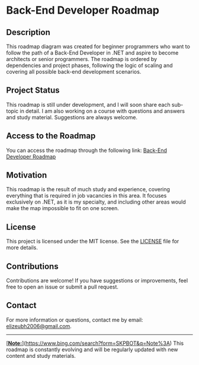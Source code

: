 # Back-End Developer Roadmap

## Description
This roadmap diagram was created for beginner programmers who want to follow the path of a Back-End Developer in .NET and aspire to become architects or senior programmers. The roadmap is ordered by dependencies and project phases, following the logic of scaling and covering all possible back-end development scenarios.

## Project Status
This roadmap is still under development, and I will soon share each sub-topic in detail. I am also working on a course with questions and answers and study material. Suggestions are always welcome.

## Access to the Roadmap
You can access the roadmap through the following link:
[Back-End Developer Roadmap](https://elizeubh2006.github.io/Back-End_Developer_Roadmap/roadmap_viewer/index.html)

## Motivation
This roadmap is the result of much study and experience, covering everything that is required in job vacancies in this area. It focuses exclusively on .NET, as it is my specialty, and including other areas would make the map impossible to fit on one screen.

## License
This project is licensed under the MIT license. See the [LICENSE](LICENSE) file for more details.

## Contributions
Contributions are welcome! If you have suggestions or improvements, feel free to open an issue or submit a pull request.

## Contact
For more information or questions, contact me by email: [elizeubh2006@gmail.com](mailto:elizeubh2006@gmail.com).

---

[[**Note:**](https://www.bing.com/search?form=SKPBOT&q=Note%3A)](https://www.bing.com/search?form=SKPBOT&q=Note%3A) This roadmap is constantly evolving and will be regularly updated with new content and study materials.
